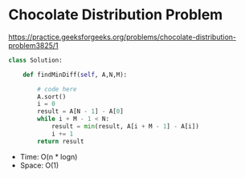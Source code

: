 # Chocolate Distribution Problem

https://practice.geeksforgeeks.org/problems/chocolate-distribution-problem3825/1

```python
class Solution:

    def findMinDiff(self, A,N,M):

        # code here
        A.sort()
        i = 0
        result = A[N - 1] - A[0]
        while i + M - 1 < N:
            result = min(result, A[i + M - 1] - A[i])
            i += 1
        return result
```

* Time: O(n * logn)
* Space: O(1)
